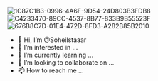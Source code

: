 ![1C87C1B3-0996-4A6F-9D54-24D803B3FDB8](https://user-images.githubusercontent.com/113232622/190686499-efbfa292-7204-4ce0-a7b4-c80ef0325ea5.jpeg)
![C4233470-89CC-4537-8B77-833B9B55523F](https://user-images.githubusercontent.com/113232622/190686514-7a03e255-ef62-4ba8-acee-63dd5d7e37a3.jpeg)
![676B8C7D-01E4-472D-8FD3-A282B85B2010](https://user-images.githubusercontent.com/113232622/190686517-25dbf179-ed94-40b1-b607-2ea362ff55c3.jpeg)
- 👋 Hi, I’m @Soheilstaaar
- 👀 I’m interested in ...
- 🌱 I’m currently learning ...
- 💞️ I’m looking to collaborate on ...
- 📫 How to reach me ...

<!---
Soheilstaaar/Soheilstaaar is a ✨ special ✨ repository because its `README.md` (this file) appears on your GitHub profile.
You can click the Preview link to take a look at your changes.
--->
